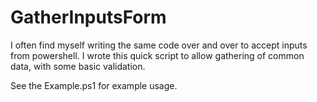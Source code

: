 GatherInputsForm
================
I often find myself writing the same code over and over to accept inputs from powershell.
I wrote this quick script to allow gathering of common data, with some basic validation.

See the Example.ps1 for example usage.
